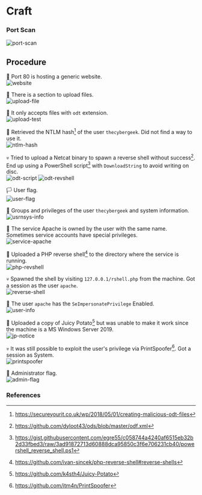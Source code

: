 # Craft

### Port Scan
![port-scan](images/port-scan.png)

## Procedure
🔎 Port 80 is hosting a generic website.\
![website](images/website.png)

🔎 There is a section to upload files.\
![upload-file](images/upload-file.png)

🔎 It only accepts files with `odt` extension.\
![upload-test](images/upload-test.png)

🔑 Retrieved the NTLM hash[^1] of the user `thecybergeek`. Did not find a way to
use it.\
![ntlm-hash](images/ntlm-hash.png)

💀 Tried to upload a Netcat binary to spawn a reverse shell without success[^2].
End up using a PowerShell script[^3] with `DownloadString` to avoid writing on
disc.\
![odt-script](images/odt-script.png)
![odt-revshell](images/odt-revshell.png)

🏳 User flag.\
![user-flag](images/user-flag.png)

🔎 Groups and privileges of the user `thecybergeek` and system information.
![usrnsys-info](images/usrnsys-info.png)

🔎 The service Apache is owned by the user with the same name. Sometimes service
accounts have special privileges.\
![service-apache](images/service-apache.png)

🔎 Uploaded a PHP reverse shell[^4] to the directory where the service is
running.\
![php-revshell](images/php-revshell.png)

💀 Spawned the shell by visiting `127.0.0.1/rshell.php` from the machine.
Got a session as the user `apache`.\
![reverse-shell](images/reverse-shell.png)

🔎 The user `apache` has the `SeImpersonatePrivilege` Enabled.\
![user-info](images/user-info.png)

🔎 Uploaded a copy of Juicy Potato[^5] but was unable to make it work since the
machine is a MS Windows Server 2019.\
![jp-notice](images/jp-notice.png)

💀 It was still possible to exploit the user's privilege via PrintSpoofer[^6].
Got a session as System.\
![printspoofer](images/printspoofer.png)

🏴 Administrator flag.\
![admin-flag](images/admin-flag.png)

### References
[^1]: https://secureyourit.co.uk/wp/2018/05/01/creating-malicious-odt-files
[^2]: https://github.com/dyloot43/ods/blob/master/odf.xml
[^3]: https://gist.githubusercontent.com/egre55/c058744a4240af6515eb32b2d33fbed3/raw/3ad91872713d60888dca95850c3f6e706231cb40/powershell_reverse_shell.ps1
[^4]: https://github.com/ivan-sincek/php-reverse-shell#reverse-shells
[^5]: https://github.com/k4sth4/Juicy-Potato
[^6]: https://github.com/itm4n/PrintSpoofer